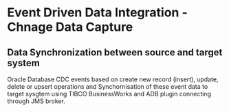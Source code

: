 # Event Driven Data Integration - Chnage Data Capture

## Data Synchronization between source and target system
Oracle Database CDC events based on create new record (insert), update, delete or upsert operations and Synchornisation of these event data to target sysgtem using TIBCO BusinessWorks and ADB plugin connecting through JMS broker.
